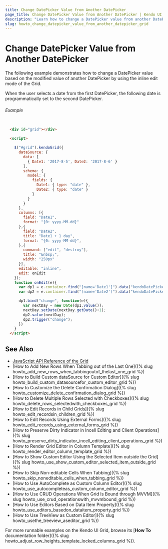 ```yaml
---
title: Change DatePicker Value from Another DatePicker
page_title: Change DatePicker Value from Another DatePicker | Kendo UI Grid
description: "Learn how to change a DatePicker value from another DatePicker in the Grid."
slug: howto_change_datepicker_value_from_another_datepicker_grid
---
```


# Change DatePicker Value from Another DatePicker

The following example demonstrates how to change a DatePicker value based on the modified value of another DatePicker by using the inline edit mode of the Grid.

When the user selects a date from the first DatePicker, the following date is programmatically set to the second DatePicker.

###### Example

```html

  <div id="grid"></div>

  <script>

    $("#grid").kendoGrid({  
      dataSource: {
        data: [
          { Date1: '2017-8-5', Date2: '2017-8-6' }
        ],
        schema: {
          model: {
            fields: {
              Date1: { type: "date" },
              Date2: { type: "date" }
            }
          }
        }
      },
      columns: [{
        field: "Date1",
        format: "{0: yyyy-MM-dd}"
      },{
        field: "Date2",
        title: "Date1 + 1 day",
        format: "{0: yyyy-MM-dd}",
      },{
        command: ["edit", "destroy"],
        title: "&nbsp;",
        width: "250px"
      }],  
      editable: "inline",
      edit: onEdit
    });
    function onEdit(e){
      var dp1 = e.container.find("[name='Date1']").data("kendoDatePicker");
      var dp2 = e.container.find("[name='Date2']").data("kendoDatePicker");

      dp1.bind("change", function(e){
        var nextDay = new Date(dp1.value());               
        nextDay.setDate(nextDay.getDate()+1);      
        dp2.value(nextDay);
        dp2.trigger("change");
      })
    }
  </script>

```

## See Also

* [JavaScript API Reference of the Grid](/api/javascript/ui/grid)
* [How to Add New Rows When Tabbing out of the Last One]({% slug howto_add_new_rows_when_tabbingoutof_thelast_one_grid %})
* [How to Build Custom dataSource for Custom Editor]({% slug howto_build_custom_datasourcefor_custom_editor_grid %})
* [How to Customize the Delete Confirmation Dialog]({% slug howto_customize_delete_confirmation_dialog_grid %})
* [How to Delete Multiple Rows Selected with Checkboxes]({% slug howto_delete_rows_selectedwith_checkboxes_grid %})
* [How to Edit Records in Child Grids]({% slug howto_edit_recordsin_children_grid %})
* [How to Edit Records Using External Forms]({% slug howto_edit_records_using_external_forms_grid %})
* [How to Preserve Dirty Indicator in Incell Editing and Client Operations]({% slug howto_preserve_dirty_indicator_incell_editing_client_operations_grid %})
* [How to Render Grid Editor in Column Template]({% slug howto_render_editor_column_template_grid %})
* [How to Show Custom Editor Using the Selected Item outside the Grid]({% slug howto_use_show_custom_editor_selected_item_outside_grid %})
* [How to Skip Non-editable Cells When Tabbing]({% slug howto_skip_noneditable_cells_when_tabbing_grid %})
* [How to Use AutoComplete as Custom Column Editor]({% slug howto_use_autocompleteas_custom_column_editor_grid %})
* [How to Use CRUD Operations When Grid Is Bound through MVVM]({% slug howto_use_crud_operationswith_mvvmbound_grid %})
* [How to Use Editors Based on Data Item Property]({% slug howto_use_editors_basedon_dataitem_property_grid %})
* [How to Use TreeView as Custom Editor]({% slug howto_usethe_treeview_aseditor_grid %})

For more runnable examples on the Kendo UI Grid, browse its [**How To** documentation folder]({% slug howto_adjust_row_heights_template_locked_columns_grid %}).
